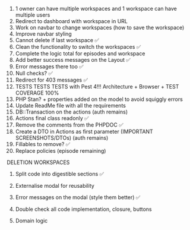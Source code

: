 1. 1 owner can have multiple workspaces and 1 workspace can have multiple users
2. Redirect to dashboard with workspace in URL
3. Work on navbar to change workspaces (how to save the workspace)
4. Improve navbar styling
5. Cannot delete if last workspace ✅
6. Clean the functionality to switch the workspaces ✅
7. Complete the logic total for episodes and workspace 
8. Add better success messages on the Layout ✅
9. Error messages there too ✅
10. Null checks? ✅
11. Redirect for 403 messages ✅
12. TESTS TESTS TESTS with Pest 4!!! Architecture + Browser + TEST COVERAGE 100%
13. PHP Stan? + properties added on the model to avoid squiggly errors
14. Update ReadMe file with all the requirements
15. DB::Transaction on the actions (auth remains)
16. Actions final class readonly ✅
17. Remove the comments from the PHPDOC ✅
18. Create a DTO in Actions as first parameter (IMPORTANT SCREENSHOTS/DTOs) (auth remains)
19. Fillables to remove? ✅
20. Replace policies (episode remaining)


DELETION WORKSPACES
1. Split code into digestible sections ✅
2. Externalise modal for reusability
3. Error messages on the modal (style them better) ✅
4. Double check all code implementation, closure, buttons


1. Domain logic 
